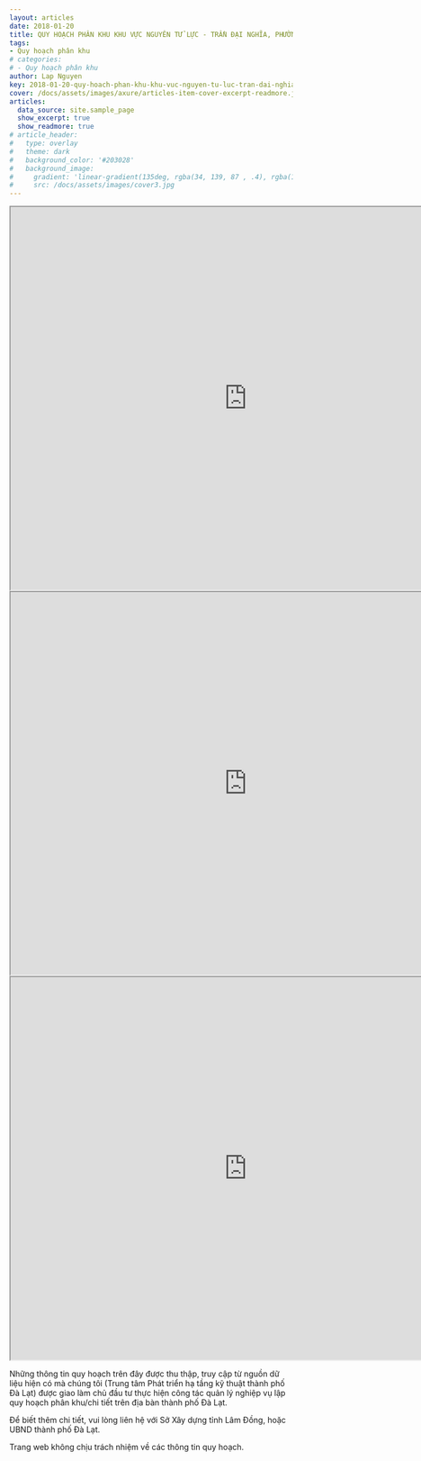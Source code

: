 ```yaml
---
layout: articles
date: 2018-01-20
title: QUY HOẠCH PHÂN KHU KHU VỰC NGUYÊN TỬ LỰC - TRẦN ĐẠI NGHĨA, PHƯỜNG 8 (KHU A11)
tags:
- Quy hoạch phân khu
# categories:
# - Quy hoạch phân khu
author: Lap Nguyen
key: 2018-01-20-quy-hoach-phan-khu-khu-vuc-nguyen-tu-luc-tran-dai-nghia-phuong-8-khu-a11
cover: /docs/assets/images/axure/articles-item-cover-excerpt-readmore.jpg
articles:
  data_source: site.sample_page
  show_excerpt: true
  show_readmore: true
# article_header:
#   type: overlay
#   theme: dark
#   background_color: '#203028'
#   background_image:
#     gradient: 'linear-gradient(135deg, rgba(34, 139, 87 , .4), rgba(139, 34, 139, .4))'
#     src: /docs/assets/images/cover3.jpg
---
```


<iframe src="https://drive.google.com/file/d/1KpLucYXue89bL3cKsTiqerayEXs9FTDI/preview" width="840" height="680"></iframe>
<!--more-->
<iframe src="https://drive.google.com/file/d/1VWcxxTl7Ect4DVjdPfEHw9rTpLDtJrm8/preview" width="840" height="680"></iframe>
<iframe src="https://drive.google.com/file/d/1t85Kj-Kfb7kxCeJhz06v-IOJwz0DFzyH/preview" width="840" height="680"></iframe>

Những thông tin quy hoạch trên đây được thu thập, truy cập từ nguồn dữ liệu hiện có mà chúng tôi (Trung tâm Phát triển hạ tầng kỹ thuật thành phố Đà Lạt) được giao làm chủ đầu tư thực hiện công tác quản lý nghiệp vụ lập quy hoạch phân khu/chi tiết trên địa bàn thành phố Đà Lạt.

Để biết thêm chi tiết, vui lòng liên hệ với Sở Xây dựng tỉnh Lâm Đồng, hoặc UBND thành phố Đà Lạt.

Trang web không chịu trách nhiệm về các thông tin quy hoạch.
